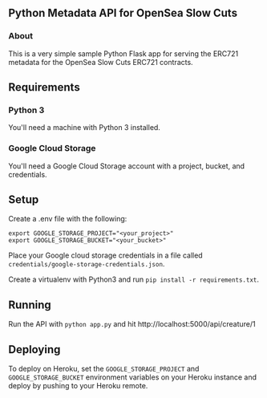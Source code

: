 ## Python Metadata API for OpenSea Slow Cuts

### About

This is a very simple sample Python Flask app for serving the ERC721 metadata for the OpenSea Slow Cuts ERC721 contracts.

## Requirements

### Python 3
You'll need a machine with Python 3 installed.

### Google Cloud Storage
You'll need a Google Cloud Storage account with a project, bucket, and credentials.

## Setup

Create a .env file with the following:

```
export GOOGLE_STORAGE_PROJECT="<your_project>"
export GOOGLE_STORAGE_BUCKET="<your_bucket>"
```

Place your Google cloud storage credentials in a file called `credentials/google-storage-credentials.json`.

Create a virtualenv with Python3 and run `pip install -r requirements.txt`. 

## Running

Run the API with `python app.py` and hit http://localhost:5000/api/creature/1

## Deploying

To deploy on Heroku, set the `GOOGLE_STORAGE_PROJECT` and `GOOGLE_STORAGE_BUCKET` environment variables on your Heroku instance and deploy by pushing to your Heroku remote.
